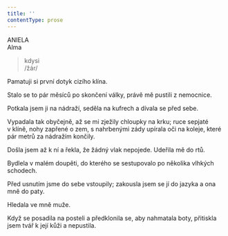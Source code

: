 ```yaml
---
title: ''
contentType: prose
---
```


<section>

ANIELA  
Alma

> kdysi  
> /žár/

Pamatuji si první dotyk cizího klína.

Stalo se to pár měsíců po skončení války, právě mě pustili z nemocnice.

</section>

<section>

Potkala jsem ji na nádraží, seděla na kufrech a dívala se před sebe.

Vypadala tak obyčejně, až se mi zježily chloupky na krku; ruce sepjaté v klíně, nohy zapřené o zem, s nahrbenými zády upírala oči na koleje, které pár metrů za nádražím končily.

</section>

<section>

Došla jsem až k ní a řekla, že žádný vlak nepojede. Udeřila mě do rtů.

</section>

<section>

Bydlela v malém doupěti, do kterého se sestupovalo po několika vlhkých schodech.

Před usnutím jsme do sebe vstoupily; zakousla jsem se jí do jazyka a ona mně do paty.

</section>

<section>

Hledala ve mně muže.

</section>

<section>

Když se posadila na posteli a předklonila se, aby nahmatala boty, přitiskla jsem tvář k její kůži a nepustila.

</section>
